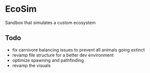 # EcoSim
 Sandbox that simulates a custom ecosystem

## Todo
- fix carnivore balancing issues to prevent all animals going extinct
- revamp file structure for a better dev environment
- optimize spawning and pathfinding
- revamp the visuals
